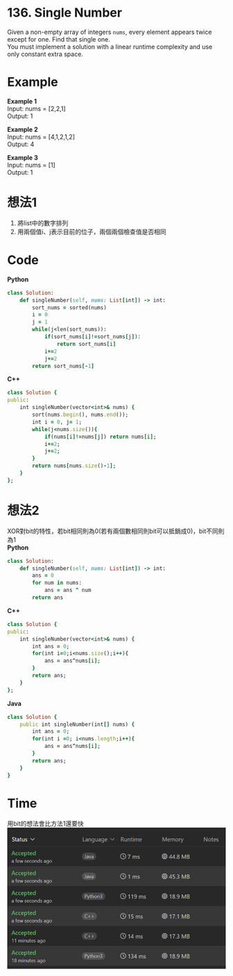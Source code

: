 # 136. Single Number
Given a non-empty array of integers `nums`, every element appears twice except for one. Find that single one.  
You must implement a solution with a linear runtime complexity and use only constant extra space.  

 
# Example
**Example 1**  
Input: nums = [2,2,1]  
Output: 1  

**Example 2**  
Input: nums = [4,1,2,1,2]  
Output: 4  

**Example 3**  
Input: nums = [1]  
Output: 1  

# 想法1
1. 將list中的數字排列  
2. 用兩個值i、j表示目前的位子，兩個兩個檢查值是否相同


# Code
**Python**  
```ruby
class Solution:
    def singleNumber(self, nums: List[int]) -> int:
        sort_nums = sorted(nums)
        i = 0
        j = 1
        while(j<len(sort_nums)):
            if(sort_nums[i]!=sort_nums[j]):
                return sort_nums[i]
            i+=2
            j+=2
        return sort_nums[-1]
```
**C++**
```ruby
class Solution {
public:
    int singleNumber(vector<int>& nums) {
        sort(nums.begin(), nums.end());
        int i = 0, j= 1;
        while(j<nums.size()){
            if(nums[i]!=nums[j]) return nums[i];
            i+=2;
            j+=2;
        }
        return nums[nums.size()-1];
    }
};
```
# 想法2
XOR對bit的特性，若bit相同則為0(若有兩個數相同則bit可以抵銷成0)，bit不同則為1  
**Python**  
```ruby
class Solution:
    def singleNumber(self, nums: List[int]) -> int:
        ans = 0
        for num in nums:
            ans = ans ^ num
        return ans
```
**C++**
```ruby
class Solution {
public:
    int singleNumber(vector<int>& nums) {
        int ans = 0;
        for(int i=0;i<nums.size();i++){
            ans = ans^nums[i];
        }
        return ans;
    }
};
```
**Java**
```ruby
class Solution {
    public int singleNumber(int[] nums) {
        int ans = 0;
        for(int i =0; i<nums.length;i++){
            ans = ans^nums[i];
        }
        return ans;
    }
}
```
# Time
用bit的想法會比方法1還要快  
![Image](https://github.com/Adalyne/Leetcode/blob/bf2a7348e6c97f3099f41cc1bc61fe015b03f7ba/Bit%20Manipulation/Image/136.Time.png)  
